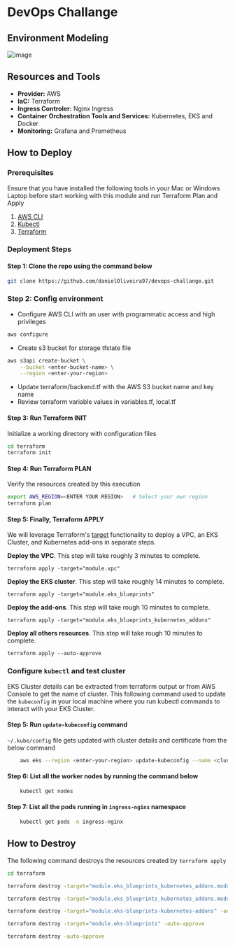 # DevOps Challange

## Environment Modeling
<p align="center">

![image](https://user-images.githubusercontent.com/78129381/153622350-dcaf792f-0704-4426-916a-1551dd9fe8b9.png)

</p>

## Resources and Tools

- **Provider:** AWS
- **IaC:** Terraform
- **Ingress Controler:** Nginx Ingress
- **Container Orchestration Tools and Services:** Kubernetes, EKS and Docker
- **Monitoring:** Grafana and Prometheus

## How to Deploy

### Prerequisites

Ensure that you have installed the following tools in your Mac or Windows Laptop before start working with this module and run Terraform Plan and Apply

1. [AWS CLI](https://docs.aws.amazon.com/cli/latest/userguide/install-cliv2.html)
2. [Kubectl](https://Kubernetes.io/docs/tasks/tools/)
3. [Terraform](https://learn.hashicorp.com/tutorials/terraform/install-cli)

### Deployment Steps

#### Step 1: Clone the repo using the command below

```sh
git clone https://github.com/danielOliveira97/devops-challange.git
```

### Step 2: Config environment
* Configure AWS CLI with an user with programmatic access and high privileges
```sh
aws configure
```
* Create s3 bucket for storage tfstate file
  
```sh
aws s3api create-bucket \
    --bucket <enter-bucket-name> \
    --region <enter-your-region>
```
* Update terraform/backend.tf with the AWS S3 bucket name and key name
*  Review terraform variable values in variables.tf, local.tf

#### Step 3: Run Terraform INIT

Initialize a working directory with configuration files

```sh
cd terraform
terraform init
```

#### Step 4: Run Terraform PLAN

Verify the resources created by this execution

```sh
export AWS_REGION=<ENTER YOUR REGION>   # Select your own region
terraform plan
```

#### Step 5: Finally, Terraform APPLY

We will leverage Terraform's [target](https://learn.hashicorp.com/tutorials/terraform/resource-targeting?in=terraform/cli) functionality to deploy a VPC, an EKS Cluster, and Kubernetes add-ons in separate steps.

**Deploy the VPC**. This step will take roughly 3 minutes to complete.

```
terraform apply -target="module.vpc"
```

**Deploy the EKS cluster**. This step will take roughly 14 minutes to complete.

```
terraform apply -target="module.eks_blueprints"
```

**Deploy the add-ons**. This step will take rough 10 minutes to complete.

```
terraform apply -target="module.eks_blueprints_kubernetes_addons"
```

**Deploy all others resources**. This step will take rough 10 minutes to complete.

```
terraform apply --auto-approve
```

### Configure `kubectl` and test cluster

EKS Cluster details can be extracted from terraform output or from AWS Console to get the name of cluster.
This following command used to update the `kubeconfig` in your local machine where you run kubectl commands to interact with your EKS Cluster.

#### Step 5: Run `update-kubeconfig` command

`~/.kube/config` file gets updated with cluster details and certificate from the below command

```sh
    aws eks --region <enter-your-region> update-kubeconfig --name <cluster-name>
```

#### Step 6: List all the worker nodes by running the command below

```sh
    kubectl get nodes
```

#### Step 7: List all the pods running in `ingress-nginx` namespace

```sh
    kubectl get pods -n ingress-nginx
```

## How to Destroy

The following command destroys the resources created by `terraform apply`

```sh
cd terraform

terraform destroy -target="module.eks_blueprints_kubernetes_addons.module.ingress_nginx[0]" -auto-approve

terraform destroy -target="module.eks_blueprints_kubernetes_addons.module.aws_load_balancer_controller[0]" -auto-approve

terraform destroy -target="module.eks-blueprints-kubernetes-addons" -auto-approve

terraform destroy -target="module.eks-blueprints" -auto-approve

terraform destroy -auto-approve
```